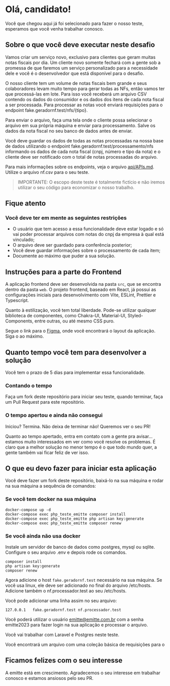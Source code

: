 # Olá, candidato!

Você que chegou aqui já foi selecionado para fazer o nosso teste, esperamos que você venha trabalhar conosco.

## Sobre o que você deve executar neste desafio

Vamos criar um serviço novo, exclusivo para clientes que geram muitas notas fiscais por dia. Um cliente novo somente fechará com a gente sob a promessa de que faremos um serviço personalizado para a necessidade dele e você é o desenvolvedor que está disponível para o desafio.

O nosso cliente tem um volume de notas fiscais bem grande e seus colaboradores levam muito tempo para gerar todas as NFs, então vamos ter que processá-las em lote. Para isso você receberá um arquivo CSV contendo os dados do consumidor e os dados dos itens de cada nota fiscal a ser processada. Para processar as notas você enviará requisições para o endpoint fake.geradornf.test/nfs/{tipo}.

Para enviar o arquivo, faça uma tela onde o cliente possa selecionar o arquivo em sua própria máquina e enviar para processamento. Salve os dados da nota fiscal no seu banco de dados antes de enviar.

Você deve guardar os dados de todas as notas processadas na nossa base de dados utilizando o endpoint fake.geradornf.test/processamento/nfs informando os dados de cada nota fiscal (cnpj, número e tipo da nota) e o cliente deve ser notificado com o total de notas processadas do arquivo.

Para mais informações sobre os endpoints, veja o arquivo [api/APIs.md](api/APIs.md). Utilize o arquivo nf.csv para o seu teste.

> IMPORTANTE: O escopo deste teste é totalmente fictício e não iremos utilizar o seu código para economizar o nosso trabalho.

## Fique atento

### Você deve ter em mente as seguintes restrições

- O usuário que tem acesso a essa funcionalidade deve estar logado e só vai poder processar arquivos com notas do cnpj da empresa à qual está vinculado;
- O arquivo deve ser guardado para conferência posterior;
- Você deve guardar informações sobre o processamento de cada item;
- Documente ao máximo que puder a sua solução.

## Instruções para a parte do Frontend

A aplicação frontend deve ser desenvolvida na pasta `src`, que se encontra dentro da pasta `web`. O projeto frontend, baseado em React, já possui as configurações iniciais para desenvolvimento com Vite, ESLint, Prettier e Typescript.

Quanto à estilização, você tem total liberdade. Pode-se utilizar qualquer biblioteca de componentes, como Chakra-UI, Material-UI, Styled-Components, entre outras, ou até mesmo CSS puro.

Segue o link para o  [Figma](https://www.figma.com/file/Dx9V3dLGvKDa0euP7rA299/Teste-Emitte?type=design&node-id=0%3A1&mode=design&t=fp4FgS7KjEiU0hVN-1), onde você encontrará o layout da aplicação. Siga o ao máximo.

## Quanto tempo você tem para desenvolver a solução

Você tem o prazo de 5 dias para implementar essa funcionalidade.

### Contando o tempo

Faça um fork deste repositório para iniciar seu teste, quando terminar, faça um Pull Request para este repositório.

### O tempo apertou e ainda não consegui

Iniciou? Termina. Não deixa de terminar não! Queremos ver o seu PR!

Quanto ao tempo apertado, entra em contato com a gente pra avisar... estamos muito interessados em ver como você resolve os problemas. É claro que a melhor solução no menor tempo é o que todo mundo quer, a gente também vai ficar feliz de ver isso.

## O que eu devo fazer para iniciar esta aplicação

Você deve fazer um fork deste repositório, baixá-lo na sua máquina e rodar na sua máquina a sequência de comandos:

### Se você tem docker na sua máquina

```
docker-compose up -d
docker-compose exec php_teste_emitte composer install
docker-compose exec php_teste_emitte php artisan key:generate
docker-compose exec php_teste_emitte composer renew
```

### Se você ainda não usa docker

Instale um servidor de banco de dados como postgres, mysql ou sqlite. Configure o seu arquivo .env e depois rode os comandos.

```
composer install
php artisan key:generate
composer renew
```

Agora adicione o host `fake.geradornf.test` necessário na sua máquina. Se você usa linux, ele deve ser adicionado no final do arquivo /etc/hosts. Adicione também o nf.processador.test ao seu /etc/hosts.

Você pode adicionar uma linha assim no seu arquivo:

```
127.0.0.1   fake.geradornf.test nf.processador.test
```

Você poderá utilizar o usuário emitte@emitte.com.br com a senha emitte2023 para fazer login na sua aplicação e processar o arquivo.

Você vai trabalhar com Laravel e Postgres neste teste.

Você encontrará um arquivo com uma coleção básica de requisições para o

## Ficamos felizes com o seu interesse

A emitte está em crescimento. Agradecemos o seu interesse em trabalhar conosco e estamos ansiosos pelo seu PR.
